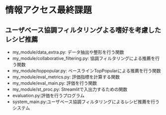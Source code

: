 # 情報アクセス最終課題
## ユーザベース協調フィルタリングよる嗜好を考慮したレシピ推薦
- my_module/data_extra.py: データ抽出や整形を行う関数
- my_module/collaborative_filtering.py: 協調フィルタリングによる推薦を行う関数
- my_module/toppopular.py: ベースラインTopPopularによる推薦を行う関数
- my_module/eval_metrics.py: 評価指標を計算する関数
- my_module/eval_main.py: 評価を行う関数
- my_module/st_proc.py: Streamlitで入出力するための関数
- evaluation.py:評価を行うプログラム
- system_main.py:ユーザベース協調フィルタリングによるレシピ推薦を行うシステム
